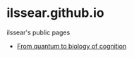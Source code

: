 # ilssear.github.io
ilssear's public pages


-  [From quantum to biology of cognition](https://ilssear.github.io/quantum-cognition/physics_of_biology_cognition_bibliography.md)

